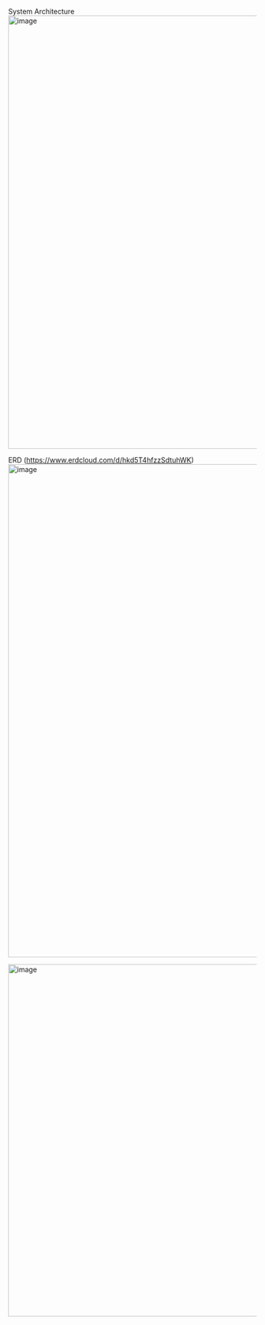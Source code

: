 System Architecture
<img width="877" alt="image" src="https://github.com/user-attachments/assets/d6fa47b9-6c95-4bb2-aeff-9f7cd3fffc0c">

ERD (https://www.erdcloud.com/d/hkd5T4hfzzSdtuhWK)
<img width="998" alt="image" src="https://github.com/user-attachments/assets/af85df71-a622-4122-8884-c4395e61be8d">

<img width="713" alt="image" src="https://github.com/user-attachments/assets/682108b3-6109-490d-aa00-8489a77b22f7">
